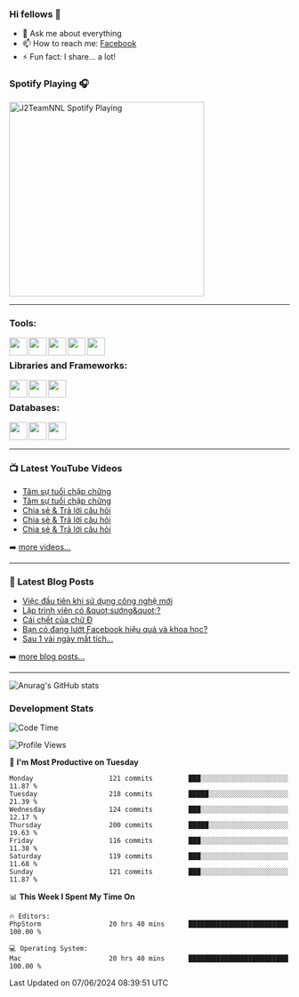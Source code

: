 ### Hi fellows 👋

- 💬 Ask me about everything
- 📫 How to reach me: [Facebook]
- ⚡ Fun fact: I share... a lot!


### Spotify Playing 🎧
[<img src="https://spotify-playing-git-master.j2teamnnl.vercel.app/api/spotify-playing" alt="J2TeamNNL Spotify Playing" width="350" />](https://open.spotify.com/user/31ghget3jspvgpjwbv5pcwli3smab)

---

### Tools:
<img align='left' height="32" width="32" src="https://cdn.jsdelivr.net/npm/simple-icons@4.8.0/icons/sublimetext.svg" />
<img align='left' height="32" width="32" src="https://cdn.jsdelivr.net/npm/simple-icons@4.8.0/icons/phpstorm.svg" />
<img align='left' height="32" width="32" src="https://cdn.jsdelivr.net/npm/simple-icons@4.8.0/icons/xampp.svg" />
<img align='left' height="32" width="32" src="https://cdn.jsdelivr.net/npm/simple-icons@4.8.0/icons/laragon.svg" />
<img align='left' height="32" width="32" src="https://cdn.jsdelivr.net/npm/simple-icons@4.8.0/icons/docker.svg" />
<br>

### Libraries and Frameworks:
<img align='left' height="32" width="32" src="https://cdn.jsdelivr.net/npm/simple-icons@4.8.0/icons/jquery.svg" />
<img align='left' height="32" width="32" src="https://cdn.jsdelivr.net/npm/simple-icons@4.8.0/icons/laravel.svg" />
<img align='left' height="32" width="32" src="https://cdn.jsdelivr.net/npm/simple-icons@4.8.0/icons/nuxt-dot-js.svg" />
<br>

### Databases:
<img align='left' height="32" width="32" src="https://cdn.jsdelivr.net/npm/simple-icons@4.8.0/icons/mysql.svg" />
<img align='left' height="32" width="32" src="https://cdn.jsdelivr.net/npm/simple-icons@4.8.0/icons/postgresql.svg" />
<img align='left' height="32" width="32" src="https://cdn.jsdelivr.net/npm/simple-icons@4.8.0/icons/elasticsearch.svg" />

<br>
<br>

---

### 📺 Latest YouTube Videos
<!-- YOUTUBE:START -->
- [Tâm sự tuổi chập chững](https://www.youtube.com/watch?v=aM_YyXCXf0k)
- [Tâm sự tuổi chập chững](https://www.youtube.com/watch?v=uBeXyhZFD_0)
- [Chia sẻ &amp; Trả lời câu hỏi](https://www.youtube.com/watch?v=vxA2jQ5Zm9g)
- [Chia sẻ &amp; Trả lời câu hỏi](https://www.youtube.com/watch?v=D5VF5VXa_q8)
- [Chia sẻ &amp; Trả lời câu hỏi](https://www.youtube.com/watch?v=p1f1Q7P5RCU)
<!-- YOUTUBE:END -->
➡️ [more videos...](https://www.youtube.com/j2teamnnl)

---

### 📕 Latest Blog Posts
<!-- BLOG-POST-LIST:START -->
- [Việc đầu tiên khi sử dụng công nghệ mới](https://j2teamnnl.blogspot.com/2020/07/viec-au-tien-khi-su-dung-cong-nghe-moi.html)
- [Lập trình viên có &amp;quot;sướng&amp;quot;?](https://j2teamnnl.blogspot.com/2020/03/lap-trinh-vien-co.html)
- [Cái chết của chữ Đ](https://j2teamnnl.blogspot.com/2020/01/cai-chet-cua-chu.html)
- [Bạn có đang lướt Facebook hiệu quả và khoa học?](https://j2teamnnl.blogspot.com/2019/08/ban-co-ang-luot-web-hieu-qua-va-khoa-hoc.html)
- [Sau 1 vài ngày mất tích...](https://j2teamnnl.blogspot.com/2019/08/sau-1-vai-ngay-mat-tich.html)
<!-- BLOG-POST-LIST:END -->
➡️ [more blog posts...](https://j2teamnnl.blogspot.com)

---
![Anurag's GitHub stats](https://github-readme-stats.vercel.app/api?username=j2teamnnl&show_icons=true&theme=transparent&hide=contribs&count_private=true)

### Development Stats
<!--START_SECTION:waka-->
![Code Time](http://img.shields.io/badge/Code%20Time-5%2C004%20hrs%2028%20mins-blue)

![Profile Views](http://img.shields.io/badge/Profile%20Views-6-blue)

📅 **I'm Most Productive on Tuesday** 

```text
Monday                   121 commits         ███░░░░░░░░░░░░░░░░░░░░░░   11.87 % 
Tuesday                  218 commits         █████░░░░░░░░░░░░░░░░░░░░   21.39 % 
Wednesday                124 commits         ███░░░░░░░░░░░░░░░░░░░░░░   12.17 % 
Thursday                 200 commits         █████░░░░░░░░░░░░░░░░░░░░   19.63 % 
Friday                   116 commits         ███░░░░░░░░░░░░░░░░░░░░░░   11.38 % 
Saturday                 119 commits         ███░░░░░░░░░░░░░░░░░░░░░░   11.68 % 
Sunday                   121 commits         ███░░░░░░░░░░░░░░░░░░░░░░   11.87 % 
```


📊 **This Week I Spent My Time On** 

```text
🔥 Editors: 
PhpStorm                 20 hrs 40 mins      █████████████████████████   100.00 % 

💻 Operating System: 
Mac                      20 hrs 40 mins      █████████████████████████   100.00 % 
```


 Last Updated on 07/06/2024 08:39:51 UTC
<!--END_SECTION:waka-->

[Facebook]: https://fb.me/j2teamnnl
